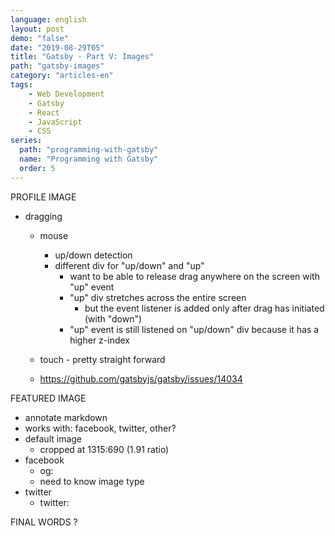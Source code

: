 ```yaml
---
language: english
layout: post
demo: "false"
date: "2019-08-29T05"
title: "Gatsby - Part V: Images"
path: "gatsby-images"
category: "articles-en"
tags:
    - Web Development
    - Gatsby
    - React
    - JavaScript
    - CSS
series:
  path: "programming-with-gatsby"
  name: "Programming with Gatsby"
  order: 5
---
```


PROFILE IMAGE
- dragging
	- mouse
		- up/down detection
		- different div for "up/down" and "up"
			- want to be able to release drag anywhere on the screen with "up" event
			- "up" div stretches across the entire screen
				- but the event listener is added only after drag has initiated (with "down")
			- "up" event is still listened on "up/down" div because it has a higher z-index

	- touch - pretty straight forward
	- https://github.com/gatsbyjs/gatsby/issues/14034

FEATURED IMAGE
- annotate markdown
- works with: facebook, twitter, other?
- default image
	- cropped at 1315:690 (1.91 ratio)
- facebook
	- og:
	- need to know image type
- twitter
	- twitter:

FINAL WORDS
?